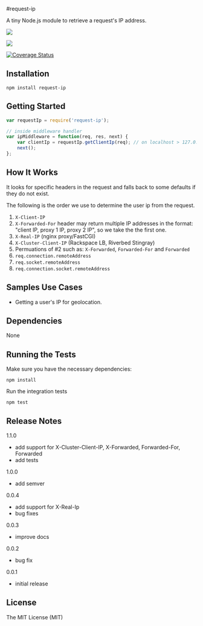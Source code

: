 #request-ip

A tiny Node.js module to retrieve a request's IP address. 

![](https://nodei.co/npm/request-ip.png?downloads=true&cacheBust=1)

![](https://travis-ci.org/pbojinov/request-ip.svg?branch=master)

[![Coverage Status](https://coveralls.io/repos/pbojinov/request-ip/badge.svg)](https://coveralls.io/r/pbojinov/request-ip)

## Installation

    npm install request-ip
    
## Getting Started

```javascript
var requestIp = require('request-ip');

// inside middleware handler
var ipMiddleware = function(req, res, next) {
    var clientIp = requestIp.getClientIp(req); // on localhost > 127.0.0.1
    next();
};
```

## How It Works

It looks for specific headers in the request and falls back to some defaults if they do not exist.

The following is the order we use to determine the user ip from the request.

1. `X-Client-IP`  
2. `X-Forwarded-For` header may return multiple IP addresses in the format: "client IP, proxy 1 IP, proxy 2 IP", so we take the the first one.
3. `X-Real-IP` (nginx proxy/FastCGI)
5. `X-Cluster-Client-IP` (Rackspace LB, Riverbed Stingray)
6. Permuations of #2 such as: `X-Forwarded`, `Forwarded-For` and `Forwarded`
7. `req.connection.remoteAddress`
8. `req.socket.remoteAddress`
9. `req.connection.socket.remoteAddress`

## Samples Use Cases

* Getting a user's IP for geolocation.

## Dependencies

None

## Running the Tests

Make sure you have the necessary dependencies:

```
npm install
```

Run the integration tests

```
npm test
```

## Release Notes

1.1.0

* add support for X-Cluster-Client-IP, X-Forwarded, Forwarded-For, Forwarded
* add tests

1.0.0

* add semver

0.0.4

* add support for X-Real-Ip
* bug fixes

0.0.3

* improve docs

0.0.2

* bug fix

0.0.1

* initial release

## License

The MIT License (MIT)
